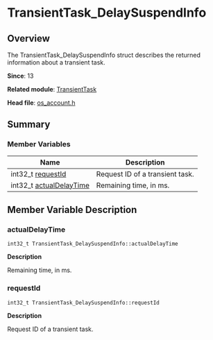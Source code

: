 # TransientTask_DelaySuspendInfo


## Overview

The TransientTask_DelaySuspendInfo struct describes the returned information about a transient task.

**Since**: 13

**Related module**: [TransientTask](_transient_task.md)

**Head file**: [os_account.h](capi-transient__task__type_8h.md)


## Summary


### Member Variables

| Name| Description|
| -------- | -------- |
| int32_t [requestId](#requestid) | Request ID of a transient task. |
| int32_t [actualDelayTime](#actualdelaytime) | Remaining time, in ms. |


## Member Variable Description


### actualDelayTime

```
int32_t TransientTask_DelaySuspendInfo::actualDelayTime
```
**Description**

Remaining time, in ms.


### requestId

```
int32_t TransientTask_DelaySuspendInfo::requestId
```
**Description**

Request ID of a transient task.